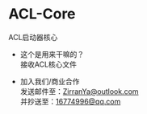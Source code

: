 # ACL-Core
ACL启动器核心

- 这个是用来干嘛的？
<br>接收ACL核心文件

- 加入我们/商业合作
<br>发送邮件至：ZirranYa@outlook.com
<br>并抄送至：16774996@qq.com
